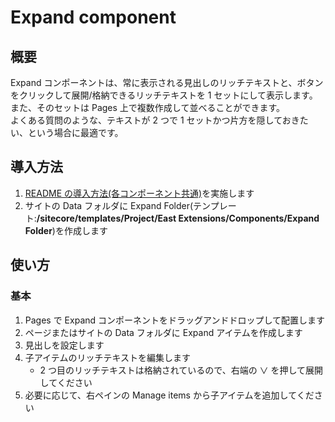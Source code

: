 # Expand component

## 概要

Expand コンポーネントは、常に表示される見出しのリッチテキストと、ボタンをクリックして展開/格納できるリッチテキストを 1 セットにして表示します。\
また、そのセットは Pages 上で複数作成して並べることができます。\
よくある質問のような、テキストが 2 つで 1 セットかつ片方を隠しておきたい、という場合に最適です。

## 導入方法

1. [README の導入方法(各コンポーネント共通)](../README_ja-JP.md#導入方法各コンポーネント共通)を実施します
1. サイトの Data フォルダに Expand Folder(テンプレート:**/sitecore/templates/Project/East Extensions/Components/Expand Folder**)を作成します

## 使い方

### 基本

1. Pages で Expand コンポーネントをドラッグアンドドロップして配置します
1. ページまたはサイトの Data フォルダに Expand アイテムを作成します
1. 見出しを設定します
1. 子アイテムのリッチテキストを編集します
   - 2 つ目のリッチテキストは格納されているので、右端の ∨ を押して展開してください
1. 必要に応じて、右ペインの Manage items から子アイテムを追加してください
